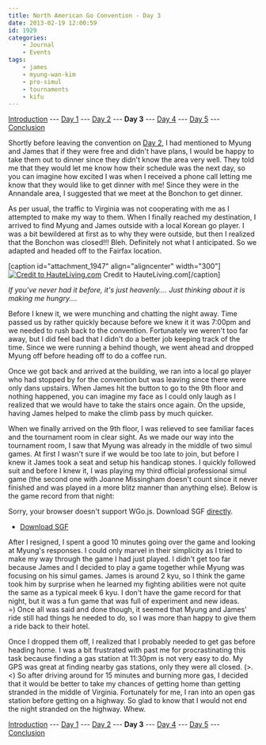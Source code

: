 ```yaml
---
title: North American Go Convention - Day 3
date: 2013-02-19 12:00:59
id: 1929
categories:
	- Journal
	- Events
tags:
	- james
	- myung-wan-kim
	- pro-simul
	- tournaments
	- kifu
---
```


[Introduction](http://www.bengozen.com/north-american-go-convention/ "North American Go Convention!!!") --- [Day 1](http://www.bengozen.com/north-american-go-convention-day-1/ "North American Go Convention — Day 1") --- [Day 2](http://www.bengozen.com/north-american-go-convention-day-2/ "North American Go Convention — Day 2") --- **Day 3** --- [Day 4](http://www.bengozen.com/north-american-go-convention-day-4/ "North American Go Convention — Day 4") --- [Day 5](http://www.bengozen.com/north-american-go-convention-day-5/ "North American Go Convention — Day 5") --- [Conclusion](http://www.bengozen.com/north-american-go-convention-conclusion/ "North American Go Convention — Conclusion")

Shortly before leaving the convention on [Day 2](http://www.bengozen.com/north-american-go-convention-day-2/ "North American Go Convention — Day 2"), I had mentioned to Myung and James that if they were free and didn't have plans, I would be happy to take them out to dinner since they didn't know the area very well. They told me that they would let me know how their schedule was the next day, so you can imagine how excited I was when I received a phone call letting me know that they would like to get dinner with me! Since they were in the Annandale area, I suggested that we meet at the Bonchon to get dinner.

As per usual, the traffic to Virginia was not cooperating with me as I attempted to make my way to them. When I finally reached my destination, I arrived to find Myung and James outside with a local Korean go player. I was a bit bewildered at first as to why they were outside, but then I realized that the Bonchon was closed!!! Bleh. Definitely not what I anticipated. So we adapted and headed off to the Fairfax location.

[caption id="attachment_1947" align="aligncenter" width="300"][![Credit to HauteLiving.com](http://www.bengozen.com/wp-content/uploads/2013/02/bonchonwings.jpg)](http://www.bengozen.com/wp-content/uploads/2013/02/bonchonwings.jpg) Credit to HauteLiving.com[/caption]

_If you've never had it before, it's just heavenly.... Just thinking about it is making me hungry...._

Before I knew it, we were munching and chatting the night away. Time passed us by rather quickly because before we knew it it was 7:00pm and we needed to rush back to the convention. Fortunately we weren't too far away, but I did feel bad that I didn't do a better job keeping track of the time. Since we were running a behind though, we went ahead and dropped Myung off before heading off to do a coffee run.

Once we got back and arrived at the building, we ran into a local go player who had stopped by for the convention but was leaving since there were only dans upstairs. When James hit the button to go to the 9th floor and nothing happened, you can imagine my face as I could only laugh as I realized that we would have to take the stairs once again. On the upside, having James helped to make the climb pass by much quicker.

<!--more-->

When we finally arrived on the 9th floor, I was relieved to see familiar faces and the tournament room in clear sight. As we made our way into the tournament room, I saw that Myung was already in the middle of two simul games. At first I wasn't sure if we would be too late to join, but before I knew it James took a seat and setup his handicap stones. I quickly followed suit and before I knew it, I was playing my third official professional simul game (the second one with Joanne Missingham doesn't count since it never finished and was played in a more blitz manner than anything else). Below is the game record from that night:

<article>
	<section data-wgo="/kifu/2013/2013.02.19-NAGC-Day-3.sgf" data-wgo-enablewheel="false" style="width: 100%">
	  <p>Sorry, your browser doesn't support WGo.js. Download SGF <a href="/kifu/2013/2013.02.19-NAGC-Day-3.sgf">directly</a>.</p>
	</section>
	<div><ul><li><a href="/kifu/2013/2013.02.19-NAGC-Day-3.sgf">Download SGF</a></li></ul></div>
</article>

After I resigned, I spent a good 10 minutes going over the game and looking at Myung's responses. I could only marvel in their simplicity as I tried to make my way through the game I had just played. I didn't get too far because James and I decided to play a game together while Myung was focusing on his simul games. James is around 2 kyu, so I think the game took him by surprise when he learned my fighting abilities were not quite the same as a typical meek 6 kyu. I don't have the game record for that night, but it was a fun game that was full of experiment and new ideas. =) Once all was said and done though, it seemed that Myung and James' ride still had things he needed to do, so I was more than happy to give them a ride back to their hotel.

Once I dropped them off, I realized that I probably needed to get gas before heading home. I was a bit frustrated with past me for procrastinating this task because finding a gas station at 11:30pm is not very easy to do. My GPS was great at finding nearby gas stations, only they were all closed. (&gt;.&lt;) So after driving around for 15 minutes and burning more gas, I decided that it would be better to take my chances of getting home than getting stranded in the middle of Virginia. Fortunately for me, I ran into an open gas station before getting on a highway. So glad to know that I would not end the night stranded on the highway. Whew.

[Introduction](http://www.bengozen.com/north-american-go-convention/ "North American Go Convention!!!") --- [Day 1](http://www.bengozen.com/north-american-go-convention-day-1/ "North American Go Convention — Day 1") --- [Day 2](http://www.bengozen.com/north-american-go-convention-day-2/ "North American Go Convention — Day 2") --- **Day 3** --- [Day 4](http://www.bengozen.com/north-american-go-convention-day-4/ "North American Go Convention — Day 4") --- [Day 5](http://www.bengozen.com/north-american-go-convention-day-5/ "North American Go Convention — Day 5") --- [Conclusion](http://www.bengozen.com/north-american-go-convention-conclusion/ "North American Go Convention — Conclusion")